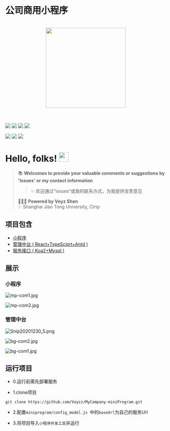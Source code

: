 # 公司商用小程序
</br>

<div align=center><img align="center" src="https://i.loli.net/2020/12/30/u4BcfRjk8q2DTFz.jpg" width="250px"/></div>

</br>
</br>

[![](https://img.shields.io/badge/Wechat--informational?style=social&logo=wechat)](https://i.loli.net/2020/09/19/jHmZskwtUTF9oOh.png)
[![](https://img.shields.io/badge/Github--informational?style=social&logo=github)](https://github.com/Voyzz)
[![](https://img.shields.io/badge/Gmail--informational?style=social&logo=gmail)](voyzshen@gmail.com)
[![](https://img.shields.io/badge/Blog--informational?style=social&logo=micro.blog)](http://blog.voyz.vip/)

![](https://img.shields.io/github/last-commit/Voyzz/MyCompany-miniProgram?style=for-the-badge)
![](https://img.shields.io/npm/l/react-native-swiper-hooks?style=for-the-badge)
![](https://img.shields.io/github/languages/top/Voyzz/MyCompany-miniProgram?style=for-the-badge)


# Hello, folks! <img src="https://i.loli.net/2020/12/25/1uvAhEik2RgCPDp.gif" width="30px">
    
> 📚 **Welcomes to provide your valuable comments or suggestions by 'Issues' or my contact information**    
>> ✨ 欢迎通过”issues“或我的联系方式，为我提供宝贵意见   
>  
> 👨🏻‍💻 **Powered by Voyz Shen**    
> ✨ Shanghai Jiao Tong University, Ctrip   

## 项目包含
- [小程序](https://github.com/Voyzz/MyCompany-miniProgram)
- [管理中台 ( React+TypeSciprt+Antd )](https://github.com/Voyzz/react-compony-mp-management)
- [服务接口 ( Koa2+Mysql )](https://github.com/Voyzz/koa-micro-service)

## 展示
### 小程序
![mp-com1.jpg](https://i.loli.net/2020/12/30/EGfg1nuvbwy3sak.jpg)

![mp-com2.jpg](https://i.loli.net/2020/12/30/uV6T9Eg3QlDkUvJ.jpg)

### 管理中台
![Snip20201230_5.png](https://i.loli.net/2020/12/30/G3Muq1KJRtLEbCB.png)

![bg-com2.jpg](https://i.loli.net/2020/12/30/WBq26Fle8cQaxXD.jpg)

![bg-com1.jpg](https://i.loli.net/2020/12/30/GY5gC6lLJTZjfKD.jpg)

## 运行项目

- 0.运行前需先部署服务

- 1.clone项目
```
git clone https://github.com/Voyzz/MyCompany-miniProgram.git
```

- 2.配置`miniprogram/config_model.js `中的`baseUrl`为自己的服务Url

- 3.将项目导入`小程序开发工具`并运行


